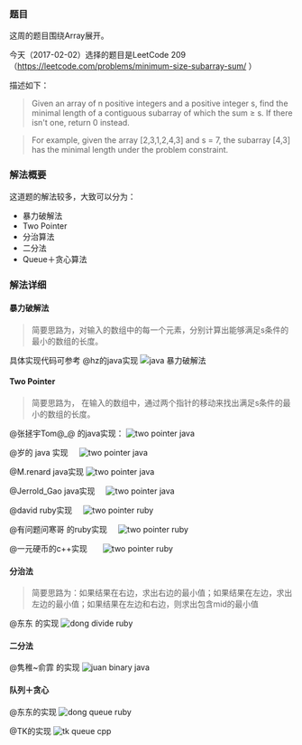 ### 题目
这周的题目围绕Array展开。

今天（2017-02-02）选择的题目是LeetCode 209（https://leetcode.com/problems/minimum-size-subarray-sum/ ）

描述如下：
> Given an array of n positive integers and a positive integer s, find the minimal length of a contiguous subarray of which the sum ≥ s. If there isn't one, return 0 instead.
 
> For example, given the array [2,3,1,2,4,3] and s = 7,
the subarray [4,3] has the minimal length under the problem constraint.

### 解法概要
这道题的解法较多，大致可以分为：
- 暴力破解法
- Two Pointer
- 分治算法
- 二分法
- Queue＋贪心算法

### 解法详细

#### 暴力破解法

> 简要思路为，对输入的数组中的每一个元素，分别计算出能够满足s条件的最小的数组的长度。

具体实现代码可参考 @hz的java实现
![java 暴力破解法](./images/hz_bruteforce_java.png)
 
#### Two Pointer
 > 简要思路为， 在输入的数组中，通过两个指针的移动来找出满足s条件的最小的数组的长度。
 
 
 @张拯宇Tom@_@ 的java实现：
     ![two pointer java](./images/zhang_twopointer_java.png)
 
 @岁的 java 实现
     ![two pointer java](./images/sui_twopointer_java.png)
 
 @M.renard java实现
     ![two pointer java](./images/renard_twopointer_java.png)
     
 @Jerrold_Gao java实现
      ![two pointer java](./images/gao_twopointer_java.png)
 
 @david ruby实现
      ![two pointer ruby](./images/david_twopointer_ruby.png)
      
 @有问题问寒哥 的ruby实现
      ![two pointer ruby](./images/han_twopointer_ruby.png)
 
 @一元硬币的c++实现
       ![two pointer ruby](./images/yuan_twopointer_cpp.png)
       

#### 分治法
>简要思路为：如果结果在右边，求出右边的最小值；如果结果在左边，求出左边的最小值；如果结果在左边和右边，则求出包含mid的最小值

@东东 的实现
![dong divide ruby](./images/dong_divide_ruby.png)


#### 二分法
@隽稚~俞霏 的实现
         ![juan binary java](./images/juan_binary_java.png)
         
#### 队列＋贪心
@东东的实现
![dong queue ruby](./images/dongdong_queue_ruby.png)

@TK的实现
![tk queue cpp](./images/dong_divide_ruby.png)

